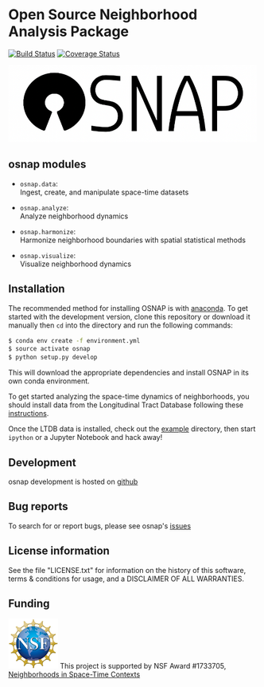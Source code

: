# Open Source Neighborhood Analysis Package
[![Build Status](https://travis-ci.com/spatialucr/osnap.svg?branch=master)](https://travis-ci.com/spatialucr/osnap)  [![Coverage Status](https://coveralls.io/repos/github/spatialucr/osnap/badge.svg?branch=master)](https://coveralls.io/github/spatialucr/osnap?branch=master&service=github)

<img src="doc/osnap.png" alt="osnap" width="500"/>


## osnap modules

- `osnap.data`:  
Ingest, create, and manipulate space-time datasets

- `osnap.analyze`:  
Analyze neighborhood dynamics

- `osnap.harmonize`:  
Harmonize neighborhood boundaries with spatial statistical methods

- `osnap.visualize`:    
Visualize neighborhood dynamics

## Installation
The recommended method for installing OSNAP is with [anaconda](https://www.anaconda.com/download/). To get started with the development version, clone this repository or download it manually then `cd` into the directory and run the following commands:

```bash
$ conda env create -f environment.yml
$ source activate osnap 
$ python setup.py develop
```

This will download the appropriate dependencies and install OSNAP in its own conda environment.

To get started analyzing the space-time dynamics of neighborhoods, you should install data from the Longitudinal Tract Database following these [instructions](https://github.com/spatialucr/osnap/tree/master/osnap/data/README.md).

Once the LTDB data is installed, check out the [example](https://github.com/spatialucr/osnap/tree/master/osnap/examples) directory, then start `ipython` or a Jupyter Notebook and hack away!

## Development

osnap development is hosted on [github](https://github.com/spatialucr/osnap)


## Bug reports

To search for or report bugs, please see osnap's [issues](http://github.com/spatialucr/osnap/issues)


## License information

See the file "LICENSE.txt" for information on the history of this
software, terms & conditions for usage, and a DISCLAIMER OF ALL
WARRANTIES.

## Funding
<img src="doc/nsf_logo.jpg" width=100 /> This project is supported by NSF Award #1733705, [Neighborhoods in Space-Time Contexts](https://www.nsf.gov/awardsearch/showAward?AWD_ID=1733705&HistoricalAwards=false)
